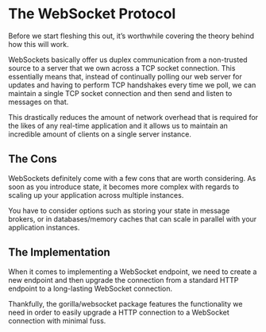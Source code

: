 # The WebSocket Protocol

Before we start fleshing this out, it’s worthwhile covering the theory behind how this will work.

WebSockets basically offer us duplex communication from a non-trusted source to a server that we own across a TCP socket connection. This essentially means that, instead of continually polling our web server for updates and having to perform TCP handshakes every time we poll, we can maintain a single TCP socket connection and then send and listen to messages on that.

This drastically reduces the amount of network overhead that is required for the likes of any real-time application and it allows us to maintain an incredible amount of clients on a single server instance.

## The Cons

WebSockets definitely come with a few cons that are worth considering. As soon as you introduce state, it becomes more complex with regards to scaling up your application across multiple instances.

You have to consider options such as storing your state in message brokers, or in databases/memory caches that can scale in parallel with your application instances.

## The Implementation

When it comes to implementing a WebSocket endpoint, we need to create a new endpoint and then upgrade the connection from a standard HTTP endpoint to a long-lasting WebSocket connection.

Thankfully, the gorilla/websocket package features the functionality we need in order to easily upgrade a HTTP connection to a WebSocket connection with minimal fuss.
